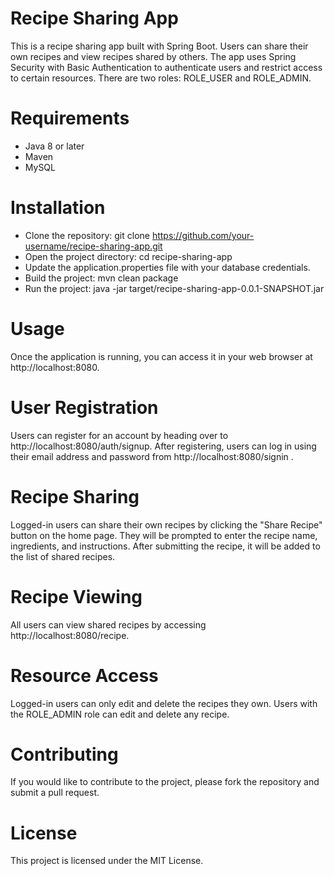 # Recipe Sharing App
This is a recipe sharing app built with Spring Boot. Users can share their own recipes and view recipes shared by others. The app uses Spring Security with Basic Authentication to authenticate users and restrict access to certain resources. There are two roles: ROLE_USER and ROLE_ADMIN.

# Requirements
* Java 8 or later
* Maven
* MySQL

# Installation
* Clone the repository: git clone https://github.com/your-username/recipe-sharing-app.git
* Open the project directory: cd recipe-sharing-app
* Update the application.properties file with your database credentials.
* Build the project: mvn clean package
* Run the project: java -jar target/recipe-sharing-app-0.0.1-SNAPSHOT.jar

# Usage
Once the application is running, you can access it in your web browser at http://localhost:8080.

# User Registration
Users can register for an account by heading over to http://localhost:8080/auth/signup. After registering, users can log in using their email address and password from http://localhost:8080/signin .

# Recipe Sharing
Logged-in users can share their own recipes by clicking the "Share Recipe" button on the home page. They will be prompted to enter the recipe name, ingredients, and instructions. After submitting the recipe, it will be added to the list of shared recipes.

# Recipe Viewing
All users can view shared recipes by accessing http://localhost:8080/recipe. 

# Resource Access
Logged-in users can only edit and delete the recipes they own. Users with the ROLE_ADMIN role can edit and delete any recipe.

# Contributing
If you would like to contribute to the project, please fork the repository and submit a pull request.

# License
This project is licensed under the MIT License.
